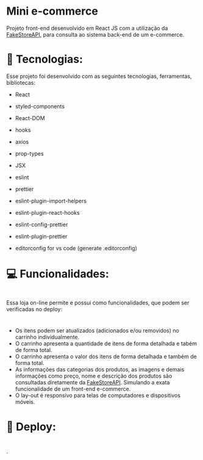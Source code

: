 # Mini e-commerce

Projeto front-end desenvolvido em React JS com a utilização da [FakeStoreAPI](https://fakestoreapi.com), para consulta ao sistema back-end de um e-commerce.


# 🚀 Tecnologias:
 
Esse projeto foi desenvolvido com as seguintes tecnologias, ferramentas, bibliotecas:

- React
- styled-components

- React-DOM
- hooks
- axios
- prop-types

- JSX

- eslint
- prettier
- eslint-plugin-import-helpers
- eslint-plugin-react-hooks
- eslint-config-prettier
- eslint-plugin-prettier

- editorconfig for vs code (generate .editorconfig)
#
#
# 💻 Funcionalidades:
#
Essa loja on-line permite e possui como funcionalidades, que podem ser verificadas no deploy:
#
- Os itens podem ser atualizados (adicionados e/ou removidos) no carrinho individualmente.
- O carrinho apresenta a quantidade de itens de forma detalhada e tabém de forma total.
- O carrinho apresenta o valor dos itens de forma detalhada e também de forma total.
- As informações das categorias dos produtos, as imagens e demais informações como preço, nome e descrição dos produtos são consultadas diretamente da [FakeStoreAPI](https://fakestoreapi.com). Simulando a exata funcionalidade de um front-end e-commerce.
- O lay-out é responsivo para telas de computadores e dispositivos móveis.
#
#
# 🚀 Deploy:
#
.
